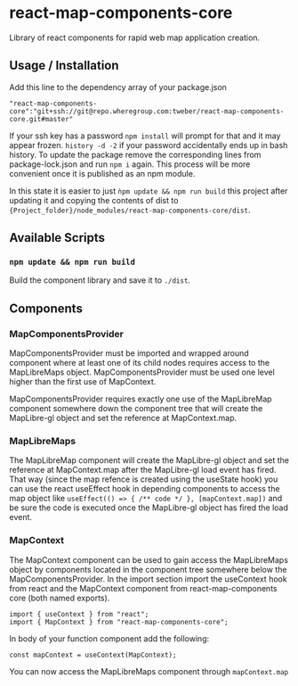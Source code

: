 # react-map-components-core

Library of react components for rapid web map application creation.

## Usage / Installation

Add this line to the dependency array of your package.json

```"react-map-components-core":"git+ssh://git@repo.wheregroup.com:tweber/react-map-components-core.git#master"```

If your ssh key has a password ```npm install``` will prompt for that and it may appear frozen. ```history -d -2``` if your password accidentally ends up in bash history.
To update the package remove the corresponding lines from package-lock.json and run ```npm i``` again. This process will be more convenient once it is published as an npm module.

In this state it is easier to just ```ǹpm update && npm run build``` this project after updating it and copying the contents of dist to ```{Project_folder}/node_modules/react-map-components-core/dist```.


## Available Scripts

### `npm update && npm run build`

Build the component library and save it to ```./dist```.

## Components

### MapComponentsProvider

MapComponentsProvider must be imported and wrapped around component where at least one of its child nodes requires access to the MapLibreMaps object.
MapComponentsProvider must be used one level higher than the first use of MapContext.

MapComponentsProvider requires exactly one use of the MapLibreMap component somewhere down the component tree that will create the MapLibre-gl object and set the reference at MapContext.map.

### MapLibreMaps

The MapLibreMap component will create the MapLibre-gl object and set the reference at MapContext.map after the MapLibre-gl load event has fired. That way (since the map refence is created using the useState hook) you can use the react useEffect hook in depending components to access the map object like ```useEffect(() => { /** code */ }, [mapContext.map])``` and be sure the code is executed once the MapLibre-gl object has fired the load event.


### MapContext

The MapContext component can be used to gain access the MapLibreMaps object by components located in the component tree somewhere below the MapComponentsProvider.
In the import section import the useContext hook from react and the MapContext component from react-map-components core (both named exports).

```
import { useContext } from "react";
import { MapContext } from "react-map-components-core";
```
In body of your function component add the following:
```
const mapContext = useContext(MapContext);
```
You can now access the MapLibreMaps component through ```mapContext.map```


